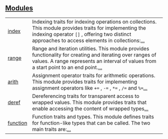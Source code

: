 
[Modules](./core-ops-modules.md)
 ---
| | |
|:---|:---|
| [index](./core-ops-index.md) | Indexing traits for indexing operations on collections. This module provides traits for implementing the indexing operator `[]` , offering two distinct approaches to access elements in collections:[...](./core-ops-index.md) |
| [range](./core-ops-range.md) | Range and iteration utilities. This module provides functionality for creating and iterating over ranges of values. A range represents an interval of values from a start point to an end point.[...](./core-ops-range.md) |
| [arith](./core-ops-arith.md) | Assignment operator traits for arithmetic operations. This module provides traits for implementing assignment operators like `+=` , `-=` , `*=` , `/=`  and `%=`[...](./core-ops-arith.md) |
| [deref](./core-ops-deref.md) | Dereferencing traits for transparent access to wrapped values. This module provides traits that enable accessing the content of wrapped types[...](./core-ops-deref.md) |
| [function](./core-ops-function.md) | Function traits and types. This module defines traits for function-like types that can be called. The two main traits are:[...](./core-ops-function.md) |
